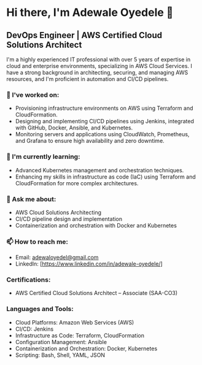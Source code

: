# Hi there, I'm Adewale Oyedele 👋

## DevOps Engineer | AWS Certified Cloud Solutions Architect

I'm a highly experienced IT professional with over 5 years of expertise in cloud and enterprise environments, specializing in AWS Cloud Services. I have a strong background in architecting, securing, and managing AWS resources, and I'm proficient in automation and CI/CD pipelines.

### 🔭 I've worked on:
- Provisioning infrastructure environments on AWS using Terraform and CloudFormation.
- Designing and implementing CI/CD pipelines using Jenkins, integrated with GitHub, Docker, Ansible, and Kubernetes.
- Monitoring servers and applications using CloudWatch, Prometheus, and Grafana to ensure high availability and zero downtime.

### 🌱 I'm currently learning:
- Advanced Kubernetes management and orchestration techniques.
- Enhancing my skills in infrastructure as code (IaC) using Terraform and CloudFormation for more complex architectures.

### 💬 Ask me about:
- AWS Cloud Solutions Architecting
- CI/CD pipeline design and implementation
- Containerization and orchestration with Docker and Kubernetes

### 📫 How to reach me:
- Email: adewaloyedel@gmail.com
- LinkedIn: [https://www.linkedin.com/in/adewale-oyedele/]

### Certifications:
- AWS Certified Cloud Solutions Architect – Associate (SAA-CO3)

### Languages and Tools:
- Cloud Platforms: Amazon Web Services (AWS)
- CI/CD: Jenkins
- Infrastructure as Code: Terraform, CloudFormation
- Configuration Management: Ansible
- Containerization and Orchestration: Docker, Kubernetes
- Scripting: Bash, Shell, YAML, JSON

